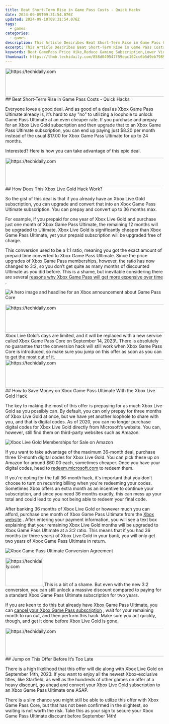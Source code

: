 ```yaml
---
title: Beat Short-Term Rise in Game Pass Costs - Quick Hacks
date: 2024-09-09T09:31:54.076Z
updated: 2024-09-10T09:31:54.076Z
tags:
  - games
categories:
  - games
description: This Article Describes Beat Short-Term Rise in Game Pass Costs - Quick Hacks
excerpt: This Article Describes Beat Short-Term Rise in Game Pass Costs - Quick Hacks
keywords: Beat GamePass Price Hike,Reduce Gaming Subscription,Lower Video Game Fee,Save on GamePass Expense,Cut Costs in Gaming,Easy Gaming Savings Tips,Hack Game Pass Prices
thumbnail: https://thmb.techidaily.com/858d049547f59eac162cc6b5d9eb7989714fa411349a02f09dbf44dd53eeb23e.jpg
---
```


<!-- affiliate ads begin -->
<a href="https://appsumo.8odi.net/c/5597632/2118306/7443" target="_top" id="2118306">
  <img src="//a.impactradius-go.com/display-ad/7443-2118306" border="0" alt="https://techidaily.com" width="728" height="90"/>
</a>
<img height="0" width="0" src="https://appsumo.8odi.net/i/5597632/2118306/7443" style="position:absolute;visibility:hidden;" border="0" />
<!-- affiliate ads end -->
## Beat Short-Term Rise in Game Pass Costs - Quick Hacks

 Everyone loves a good deal. And as good of a deal as Xbox Game Pass Ultimate already is, it’s hard to say "no" to utilizing a loophole to unlock Game Pass Ultimate at an even cheaper rate. If you purchase and prepay for an Xbox Live Gold subscription and then upgrade that to an Xbox Game Pass Ultimate subscription, you can end up paying just $8.20 per month instead of the usual $17.00 for Xbox Game Pass Ultimate for up to 24 months.

Interested? Here is how you can take advantage of this epic deal.

<!-- affiliate ads begin -->
<a href="https://appsumo.8odi.net/c/5597632/2118321/7443" target="_top" id="2118321">
  <img src="//a.impactradius-go.com/display-ad/7443-2118321" border="0" alt="https://techidaily.com" width="600" height="90"/>
</a>
<img height="0" width="0" src="https://appsumo.8odi.net/i/5597632/2118321/7443" style="position:absolute;visibility:hidden;" border="0" />
<!-- affiliate ads end -->
## How Does This Xbox Live Gold Hack Work?

 So the gist of this deal is that if you already have an Xbox Live Gold subscription, you can upgrade and convert that into an Xbox Game Pass Ultimate subscription. You can prepay and convert up to 36 months max.

 For example, if you prepaid for one year of Xbox Live Gold and purchase just one month of Xbox Game Pass Ultimate, the remaining 12 months will be upgraded to Ultimate. Xbox Live Gold is significantly cheaper than Xbox Game Pass Ultimate, yet your prepaid subscription will be upgraded free of charge.

 This conversion used to be a 1:1 ratio, meaning you got the exact amount of prepaid time converted to Xbox Game Pass Ultimate. Since the price upgrades of Xbox Game Pass memberships, however, the ratio has now changed to 3:2, so you don’t get quite as many months of discounted Ultimate as you did before. This is a shame, but inevitable considering there are several [reasons why Xbox Game Pass will get more expensive over time](https://www.makeuseof.com/reasons-xbox-game-pass-will-get-more-expensive/) .

![A hero image and headline for an Xbox announcement about Game Pass Core](https://static1.makeuseofimages.com/wordpress/wp-content/uploads/2023/07/game-pass-core-announcement.jpg)

<!-- affiliate ads begin -->
<a href="https://aligracehair.sjv.io/c/5597632/2135405/19272" target="_top" id="2135405">
  <img src="//a.impactradius-go.com/display-ad/19272-2135405" border="0" alt="https://techidaily.com" width="728" height="90"/>
</a>
<img height="0" width="0" src="https://aligracehair.sjv.io/i/5597632/2135405/19272" style="position:absolute;visibility:hidden;" border="0" />
<!-- affiliate ads end -->
 Xbox Live Gold’s days are limited, and it will be replaced with a new service called Xbox Game Pass Core on September 14, 2023\. There is absolutely no guarantee that the conversion hack will still work when Xbox Game Pass Core is introduced, so make sure you jump on this offer as soon as you can to get the most out of it.

<!-- affiliate ads begin -->
<a href="https://appsumo.8odi.net/c/5597632/2118325/7443" target="_top" id="2118325">
  <img src="//a.impactradius-go.com/display-ad/7443-2118325" border="0" alt="https://techidaily.com" width="728" height="90"/>
</a>
<img height="0" width="0" src="https://appsumo.8odi.net/i/5597632/2118325/7443" style="position:absolute;visibility:hidden;" border="0" />
<!-- affiliate ads end -->
## How to Save Money on Xbox Game Pass Ultimate With the Xbox Live Gold Hack

 The key to making the most of this offer is prepaying for as much Xbox Live Gold as you possibly can. By default, you can only prepay for three months of Xbox Live Gold at once, but we have yet another loophole to share with you, and that is digital codes. As of 2020, you can no longer purchase digital codes for Xbox Live Gold directly from Microsoft’s website. You can, however, still find them on third-party websites such as Amazon.

![Xbox Live Gold Memberships for Sale on Amazon](https://static1.makeuseofimages.com/wordpress/wp-content/uploads/2023/08/xbox-live-gold-memberships-for-sale-on-amazon.jpg)

 If you want to take advantage of the maximum 36-month deal, purchase three 12-month digital codes for Xbox Live Gold. You can pick these up on Amazon for around $60.00 each, sometimes cheaper. Once you have your digital codes, head to [redeem.microsoft.com](https://redeem.microsoft.com/) to redeem them.

 If you're opting for the full 36-month hack, it's important that you don’t choose to turn on recurring billing when you're redeeming your codes. Sometimes Xbox offers an extra month as an incentive to continue your subscription, and since you need 36 months exactly, this can mess up your total and could lead to you not being able to redeem your final code.

 After banking 36 months of Xbox Live Gold or however much you can afford, purchase one month of Xbox Game Pass Ultimate from the [Xbox website](https://www.xbox.com/en-us/xbox-game-pass/ultimate) . After entering your payment information, you will see a text box explaining that your remaining Xbox Live Gold months will be upgraded to Xbox Game Pass Ultimate at a 3:2 ratio. This means that if you had 36 months (or three years) of Xbox Live Gold in your bank, you will only get two years of Xbox Game Pass Ultimate in return.

![Xbox Game Pass Ultimate Conversion Agreement](https://static1.makeuseofimages.com/wordpress/wp-content/uploads/2023/08/xbox-game-pass-ultimate-conversion-agreement.jpg)

<!-- affiliate ads begin -->
<a href="https://aligracehair.sjv.io/c/5597632/2115910/19272" target="_top" id="2115910">
  <img src="//a.impactradius-go.com/display-ad/19272-2115910" border="0" alt="https://techidaily.com" width="120" height="90"/>
</a>
<img height="0" width="0" src="https://aligracehair.sjv.io/i/5597632/2115910/19272" style="position:absolute;visibility:hidden;" border="0" />
<!-- affiliate ads end -->
 This is a bit of a shame. But even with the new 3:2 conversion, you can still unlock a massive discount compared to paying for a standard Xbox Game Pass Ultimate subscription for two years.

 If you are keen to do this but already have Xbox Game Pass Ultimate, you can [cancel your Xbox Game Pass subscription](https://www.makeuseof.com/how-to-cancel-your-xbox-game-pass-subscription/) , wait for your remaining month to run out, and then perform this hack. Make sure you act quickly, though, and get it done before Xbox Live Gold is gone.

<!-- affiliate ads begin -->
<a href="https://appsumo.8odi.net/c/5597632/2130890/7443" target="_top" id="2130890">
  <img src="//a.impactradius-go.com/display-ad/7443-2130890" border="0" alt="https://techidaily.com" width="728" height="90"/>
</a>
<img height="0" width="0" src="https://appsumo.8odi.net/i/5597632/2130890/7443" style="position:absolute;visibility:hidden;" border="0" />
<!-- affiliate ads end -->
## Jump on This Offer Before It’s Too Late

 There is a high likelihood that this offer will die along with Xbox Live Gold on September 14th, 2023\. If you want to enjoy all the newest Xbox-exclusive titles, like Starfield, as well as the hundreds of other games on offer at a heavy discount, go ahead and convert your Xbox Live Gold subscription to an Xbox Game Pass Ultimate one ASAP.

 There is a slim chance you might still be able to utilize this offer with Xbox Game Pass Core, but that has not been confirmed in the slightest, so waiting is not worth the risk. Take this as your sign to secure your Xbox Game Pass Ultimate discount before September 14th!


<ins class="adsbygoogle"
     style="display:block"
     data-ad-format="autorelaxed"
     data-ad-client="ca-pub-7571918770474297"
     data-ad-slot="1223367746"></ins>



<ins class="adsbygoogle"
     style="display:block"
     data-ad-client="ca-pub-7571918770474297"
     data-ad-slot="8358498916"
     data-ad-format="auto"
     data-full-width-responsive="true"></ins>







